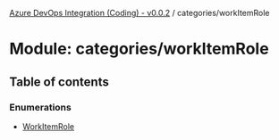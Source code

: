 [Azure DevOps Integration (Coding) - v0.0.2](../README.md) / categories/workItemRole

# Module: categories/workItemRole

## Table of contents

### Enumerations

- [WorkItemRole](../enums/categories_workItemRole.WorkItemRole.md)
